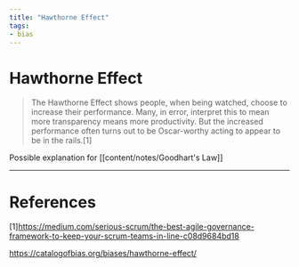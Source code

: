 ```yaml
---
title: "Hawthorne Effect"
tags:
- bias
---
```

# Hawthorne Effect

> The Hawthorne Effect shows people, when being watched, choose to increase their performance. Many, in error, interpret this to mean more transparency means more productivity. But the increased performance often turns out to be Oscar-worthy acting to appear to be in the rails.[1]

Possible explanation for [[content/notes/Goodhart's Law]]

---
# References

[1]https://medium.com/serious-scrum/the-best-agile-governance-framework-to-keep-your-scrum-teams-in-line-c08d9684bd18

https://catalogofbias.org/biases/hawthorne-effect/